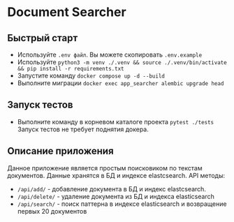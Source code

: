 # Document Searcher
## Быстрый старт
- Используйте `.env файл`. Вы можете скопировать `.env.example`
- Используйте `python3 -m venv ./.venv && source ./.venv/bin/activate && pip install -r requirements.txt` 
- Запустите команду `docker compose up -d --build`
- Выполните миграции `docker exec app_searcher alembic upgrade head`

## Запуск тестов
- Выполните команду в корневом каталоге проекта `pytest ./tests` <br> Запуск тестов не требует поднятия докера.

## Описание приложения
Данное приложение является простым поисковиком по текстам документов. Данные хранятся в БД и индексе elastcsearch.
API методы:
- `/api/add/` - добавление документа в БД и индекс elastcsearch.
- `/api/delete/` - удаление документа из БД и индекса elasticsearch
- `/api/search/` - поиск паттерна в индексе elasticsearch и возвращение первых 20 документов